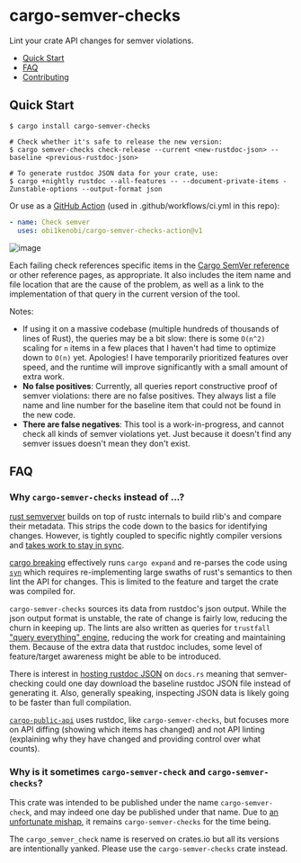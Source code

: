 # cargo-semver-checks

Lint your crate API changes for semver violations.

- [Quick Start](#quick-start)
- [FAQ](#faq)
- [Contributing](https://github.com/obi1kenobi/cargo-semver-check/blob/main/CONTRIBUTING.md)

## Quick Start

```console
$ cargo install cargo-semver-checks

# Check whether it's safe to release the new version:
$ cargo semver-checks check-release --current <new-rustdoc-json> --baseline <previous-rustdoc-json>

# To generate rustdoc JSON data for your crate, use:
$ cargo +nightly rustdoc --all-features -- --document-private-items -Zunstable-options --output-format json
```

Or use as a [GitHub Action](https://github.com/obi1kenobi/cargo-semver-checks-action) (used in .github/workflows/ci.yml in this repo):
```yaml
- name: Check semver
  uses: obi1kenobi/cargo-semver-checks-action@v1
```

![image](https://user-images.githubusercontent.com/2348618/180127698-240e4bed-5581-4cbd-9f47-038affbc4a3e.png)

Each failing check references specific items in the
[Cargo SemVer reference](https://doc.rust-lang.org/cargo/reference/semver.html)
or other reference pages, as appropriate. It also includes the item name
and file location that are the cause of the problem, as well as a link
to the implementation of that query in the current version of the tool.

Notes:
- If using it on a massive codebase (multiple hundreds of thousands of lines of Rust),
  the queries may be a bit slow: there is some `O(n^2)` scaling for `n` items in a few places that
  I haven't had time to optimize down to `O(n)` yet. Apologies! I have temporarily prioritized
  features over speed, and the runtime will improve significantly with a small amount of extra work.
- **No false positives**: Currently, all queries report constructive proof of semver violations:
  there are no false positives. They always list a file name and line number for the baseline item
  that could not be found in the new code.
- **There are false negatives**: This tool is a work-in-progress, and cannot check all kinds of
  semver violations yet. Just because it doesn't find any semver issues doesn't mean
  they don't exist.

## FAQ

### Why `cargo-semver-checks` instead of ...?

[rust semverver](https://github.com/rust-lang/rust-semverver) builds on top of
rustc internals to build rlib's and compare their metadata.  This strips the
code down to the basics for identifying changes.  However, is tightly coupled
to specific nightly compiler versions and [takes work to stay in
sync](https://github.com/rust-lang/rust-semverver/search?q=Rustup+to&type=commits).

[cargo breaking](https://github.com/iomentum/cargo-breakinga) effectively runs
`cargo expand` and re-parses the code using
[`syn`](https://crates.io/crates/syn) which requires re-implementing large
swaths of rust's semantics to then lint the API for changes.
This is limited to the feature and target the crate was compiled for.

`cargo-semver-checks` sources its data from rustdoc's json output.  While the
json output format is unstable, the rate of change is fairly low, reducing the
churn in keeping up.  The lints are also written as queries for `trustfall`
["query everything" engine](https://github.com/obi1kenobi/trustfall), reducing
the work for creating and maintaining them.  Because of the extra data that
rustdoc includes, some level of feature/target awareness might be able to be
introduced.

There is interest in
[hosting rustdoc JSON](https://github.com/rust-lang/docs.rs/issues/1285) on `docs.rs` meaning
that semver-checking could one day download the baseline rustdoc JSON file instead of generating it.
Also, generally speaking, inspecting JSON data is likely going to be faster than full compilation.

[`cargo-public-api`](https://crates.io/crates/cargo-public-api) uses rustdoc,
like `cargo-semver-checks`, but focuses more on API diffing (showing which
items has changed) and not API linting (explaining why they have changed and
providing control over what counts).

### Why is it sometimes `cargo-semver-check` and `cargo-semver-checks`?

This crate was intended to be published under the name `cargo-semver-check`, and may indeed one
day be published under that name. Due to
[an unfortunate mishap](https://github.com/rust-lang/crates.io/issues/728#issuecomment-118276095),
it remains `cargo-semver-checks` for the time being.

The `cargo_semver_check` name is reserved on crates.io but all its versions
are intentionally yanked. Please use the `cargo-semver-checks` crate instead.

